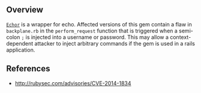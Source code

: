 ## Overview
[`Echor`](https://rubygems.org/gems/echor) is a wrapper for echo.
Affected versions of this gem contain a flaw in `backplane.rb` in the `perform_request` function that is triggered when a semi-colon `;` is injected into a username or password. This may allow a context-dependent attacker to inject arbitrary commands if the gem is used in a rails application.

## References
- http://rubysec.com/advisories/CVE-2014-1834

